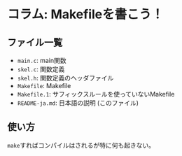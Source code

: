 # コラム: Makefileを書こう！

## ファイル一覧
- `main.c`: main関数
- `skel.c`: 関数定義
- `skel.h`: 関数定義のヘッダファイル
- `Makefile`: Makefile
- `Makefile.1`: サフィックスルールを使っていないMakefile
- `README-ja.md`: 日本語の説明 (このファイル)

## 使い方
`make`すればコンパイルはされるが特に何も起きない。
